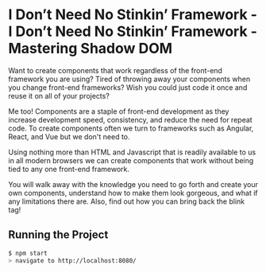 # I Don’t Need No Stinkin’ Framework - I Don’t Need No Stinkin’ Framework - Mastering Shadow DOM

Want to create components that work regardless of the front-end framework you are using?
Tired of throwing away your components when you change front-end frameworks?
Wish you could just code it once and reuse it on all of your projects?

Me too! Components are a staple of front-end development as they increase development speed, consistency, and reduce the need for repeat code. To create components often we turn to frameworks such as Angular, React, and Vue but we don't need to.

Using nothing more than HTML and Javascript that is readily available to us in all modern browsers we can create components that work without being tied to any one front-end framework.

You will walk away with the knowledge you need to go forth and create your own components, understand how to make them look gorgeous, and what if any limitations there are. Also, find out how you can bring back the blink tag!

## Running the Project

```bash
$ npm start
> navigate to http://localhost:8080/
```

